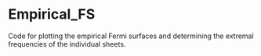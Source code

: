 # Empirical_FS
Code for plotting the empirical Fermi surfaces and determining the extremal frequencies of the individual sheets.
